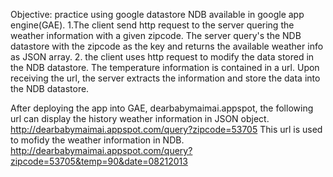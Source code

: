Objective: practice using google datastore NDB available in google app engine(GAE). 
1.The client send http request to the server quering the weather information with a given zipcode.
The server query's the NDB datastore with the zipcode as the key and returns the available weather info as JSON array. 
2. the client uses http request to modify the data stored in the NDB datastore. The temperature information is contained in a url. 
Upon receiving the url, the server extracts the information and store the data into the NDB datastore.  

After deploying the app into GAE, dearbabymaimai.appspot, the following url can display the history weather information in JSON object.
http://dearbabymaimai.appspot.com/query?zipcode=53705 
This url is used to mofidy the weather information in NDB.
http://dearbabymaimai.appspot.com/query?zipcode=53705&temp=90&date=08212013